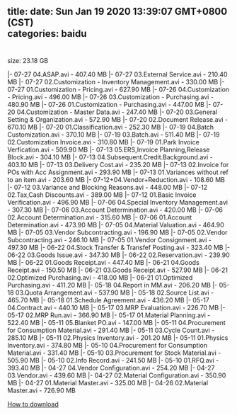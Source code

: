 
title: 
date: Sun Jan 19 2020 13:39:07 GMT+0800 (CST)    
categories: baidu
---

# 
size: 23.18 GB
 
 
|- 07-27 04.ASAP.avi - 407.40 MB
|- 07-27 03.External Service.avi - 210.40 MB
|- 07-27 02.Customization - Inventory Management.avi - 330.00 MB
|- 07-27 01.Customization - Pricing.avi - 627.90 MB
|- 07-26 04.Customization - Pricing.avi - 496.00 MB
|- 07-26 03.Customization - Purchasing.avi - 480.90 MB
|- 07-26 01.Customization - Purchasing.avi - 447.00 MB
|- 07-20 04.Customization - Master Data.avi - 247.40 MB
|- 07-20 03.General Setting & Organization.avi - 572.90 MB
|- 07-20 02.Document Release.avi - 670.10 MB
|- 07-20 01.Classification.avi - 252.30 MB
|- 07-19 04.Batch Customization.avi - 370.10 MB
|- 07-19 03.Batch.avi - 511.40 MB
|- 07-19 02.Customization Invoice.avi - 310.80 MB
|- 07-19 01.Park Invoice Verfication.avi - 509.90 MB
|- 07-13 05.ERS,Invoice Planning,Release Block.avi - 304.10 MB
|- 07-13 04.Subsequent.Credit.Background.avi - 403.10 MB
|- 07-13 03.Delivery Cost.avi - 235.20 MB
|- 07-13 02.Invoice for POs with Acc Assignment.avi - 293.90 MB
|- 07-13 01.Variances without ref to an item.avi - 203.60 MB
|- 07-12+04.Vendor+Reduction.avi - 108.60 MB
|- 07-12 03.Variance and Blocking Reasons.avi - 448.00 MB
|- 07-12 02.Tax,Cash Discounts.avi - 389.00 MB
|- 07-12 01.Basic Invoice Verification.avi - 496.90 MB
|- 07-06 04.Special Inventory Management.avi - 307.30 MB
|- 07-06 03.Account Determination.avi - 420.00 MB
|- 07-06 02.Account Determination.avi - 315.60 MB
|- 07-06 01.Account Determination.avi - 473.90 MB
|- 07-05 04.Material Valuation.avi - 464.90 MB
|- 07-05 03.Vendor Subcontracting.avi - 196.90 MB
|- 07-05 02.Vendor Subcontracting.avi - 246.10 MB
|- 07-05 01.Vendor Consignment.avi - 497.30 MB
|- 06-22 04.Stock Transfer & Transfef Posting.avi - 323.40 MB
|- 06-22 03.Goods Issue.avi - 347.30 MB
|- 06-22 02.Reservation.avi - 239.90 MB
|- 06-22 01.Goods Receipt.avi - 447.40 MB
|- 06-21 04.Goods Receipt.avi - 150.50 MB
|- 06-21 03.Goods Receipt.avi - 527.90 MB
|- 06-21 02.Optimized Purchasing.avi - 418.00 MB
|- 06-21 01.Optimized Purchasing.avi - 411.20 MB
|- 05-18 04.Report in MM.avi - 206.20 MB
|- 05-18 03.Quota Arrangement.avi - 537.90 MB
|- 05-18 02.Source List.avi - 465.70 MB
|- 05-18 01.Schedule Agreement.avi - 436.20 MB
|- 05-17 04.Contract.avi - 440.10 MB
|- 05-17 03.MRP Evaluation.avi - 226.70 MB
|- 05-17 02.MRP Run.avi - 366.90 MB
|- 05-17 01.Material Planning.avi - 522.40 MB
|- 05-11 05.Blanket PO.avi - 147.00 MB
|- 05-11 04.Procurement for Consumption Material.avi - 291.40 MB
|- 05-11 03.Cycle Count.avi - 285.10 MB
|- 05-11 02.Physics Inventory.avi - 201.20 MB
|- 05-11 01.Physics Inventory.avi - 374.80 MB
|- 05-10 04.Procurement for Consumption Material.avi - 331.40 MB
|- 05-10 03.Procurement for Stock Material.avi - 505.90 MB
|- 05-10 02.Info Record.avi - 241.50 MB
|- 05-10 01.RFQ.avi - 393.40 MB
|- 04-27 04.Vendor Configuration.avi - 254.20 MB
|- 04-27 03.Vendor.avi - 439.60 MB
|- 04-27 02.Material Configuration.avi - 350.90 MB
|- 04-27 01.Material Master.avi - 325.00 MB
|- 04-26 02.Material Master.avi - 726.90 MB

[How to download](https://bpcam.bemobtrk.com/go/2ceec3aa-1ca2-46d6-b9ff-aaa5c184517c?jno=4008)